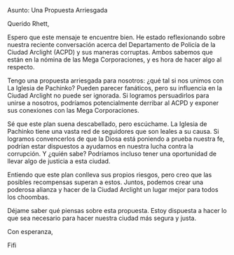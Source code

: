 Asunto: Una Propuesta Arriesgada

Querido Rhett,

Espero que este mensaje te encuentre bien. He estado reflexionando sobre nuestra reciente conversación acerca del Departamento de Policía de la Ciudad Arclight (ACPD) y sus maneras corruptas. Ambos sabemos que están en la nómina de las Mega Corporaciones, y es hora de hacer algo al respecto.

Tengo una propuesta arriesgada para nosotros: ¿qué tal si nos unimos con La Iglesia de Pachinko? Pueden parecer fanáticos, pero su influencia en la Ciudad Arclight no puede ser ignorada. Si logramos persuadirlos para unirse a nosotros, podríamos potencialmente derribar al ACPD y exponer sus conexiones con las Mega Corporaciones.

Sé que este plan suena descabellado, pero escúchame. La Iglesia de Pachinko tiene una vasta red de seguidores que son leales a su causa. Si logramos convencerlos de que la Diosa está poniendo a prueba nuestra fe, podrían estar dispuestos a ayudarnos en nuestra lucha contra la corrupción. Y ¿quién sabe? Podríamos incluso tener una oportunidad de llevar algo de justicia a esta ciudad.

Entiendo que este plan conlleva sus propios riesgos, pero creo que las posibles recompensas superan a estos. Juntos, podemos crear una poderosa alianza y hacer de la Ciudad Arclight un lugar mejor para todos los choombas.

Déjame saber qué piensas sobre esta propuesta. Estoy dispuesta a hacer lo que sea necesario para hacer nuestra ciudad más segura y justa.

Con esperanza,

Fifi
